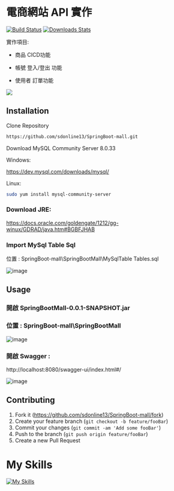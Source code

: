 # 電商網站 API 實作



[![Build Status][travis-image]][travis-url]
[![Downloads Stats][npm-downloads]][npm-url]

實作項目:

* 商品 CICD功能

* 帳號 登入/登出 功能

* 使用者 訂單功能

![](header.png)

## Installation

Clone Repository


```sh
https://github.com/sdonline13/SpringBoot-mall.git
```

Download MySQL Community Server 8.0.33


Windows:

https://dev.mysql.com/downloads/mysql/

Linux:

```sh
sudo yum install mysql-community-server
```

<h3>Download JRE:</h3>

https://docs.oracle.com/goldengate/1212/gg-winux/GDRAD/java.htm#BGBFJHAB


<h3>Import MySql Table Sql</h3>

位置 : SpringBoot-mall\SpringBootMall\MySqlTable    Tables.sql


![image](https://github.com/sdonline13/SpringBoot-mall/assets/50354880/8765b272-6e8d-4db7-90af-8db778ec74a1)


## Usage 

<h3>開啟 SpringBootMall-0.0.1-SNAPSHOT.jar</h3>
 
<h3>位置 : SpringBoot-mall\SpringBootMall</h3>


![image](https://github.com/sdonline13/SpringBoot-mall/assets/50354880/0f32fd6a-076c-4f34-88b7-fd804482fc47)

 
 
 
 <h3>開啟 Swagger  :  </h3> http://localhost:8080/swagger-ui/index.html#/
 
 
 
 ![image](https://github.com/sdonline13/SpringBoot-mall/assets/50354880/1ee85a2c-04b1-4e6a-8f02-602c5c0f52fe)


 

## Contributing

1. Fork it (<https://github.com/sdonline13/SpringBoot-mall/fork>)
2. Create your feature branch (`git checkout -b feature/fooBar`)
3. Commit your changes (`git commit -am 'Add some fooBar'`)
4. Push to the branch (`git push origin feature/fooBar`)
5. Create a new Pull Request

<!-- Markdown link & img dfn's -->
[npm-image]: https://img.shields.io/npm/v/datadog-metrics.svg?style=flat-square
[npm-url]: https://npmjs.org/package/datadog-metrics
[npm-downloads]: https://img.shields.io/npm/dm/datadog-metrics.svg?style=flat-square
[travis-image]: https://img.shields.io/travis/dbader/node-datadog-metrics/master.svg?style=flat-square
[travis-url]: https://travis-ci.org/dbader/node-datadog-metrics
[wiki]: https://github.com/yourname/yourproject/wiki

<h1>My Skills</h1>

[![My Skills](https://skillicons.dev/icons?i=java,spring,cs,css,html,unity,js&theme=light)](https://skillicons.dev)
